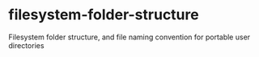 # filesystem-folder-structure
Filesystem folder structure, and file naming convention for portable user directories
